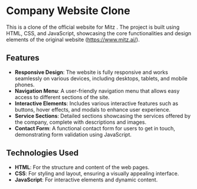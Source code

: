 # Company Website Clone

This is a clone of the official website for Mitz . The project is built using HTML, CSS, and JavaScript, showcasing the core functionalities and design elements of the original website (https://www.mitz.ai/).


## Features

- **Responsive Design**: The website is fully responsive and works seamlessly on various devices, including desktops, tablets, and mobile phones.
- **Navigation Menu**: A user-friendly navigation menu that allows easy access to different sections of the site.
- **Interactive Elements**: Includes various interactive features such as buttons, hover effects, and modals to enhance user experience.
- **Service Sections**: Detailed sections showcasing the services offered by the company, complete with descriptions and images.
- **Contact Form**: A functional contact form for users to get in touch, demonstrating form validation using JavaScript.

## Technologies Used

- **HTML**: For the structure and content of the web pages.
- **CSS**: For styling and layout, ensuring a visually appealing interface.
- **JavaScript**: For interactive elements and dynamic content.



